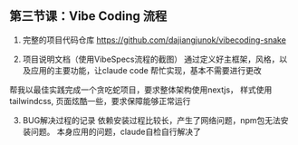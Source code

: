 
## 第三节课：Vibe Coding 流程

1. 完整的项目代码仓库
https://github.com/dajiangjunok/vibecoding-snake

2. 项目说明文档（使用VibeSpecs流程的截图）
通过定义好主框架，风格，以及应用的主要功能，让claude code 帮忙实现，基本不需要进行更改

帮我以最佳实践完成一个贪吃蛇项目，要求整体架构使用nextjs， 样式使用tailwindcss, 页面炫酷一些，要求保障能够正常运行

3. BUG解决过程的记录
依赖安装过程比较长，产生了网络问题，npm包无法安装问题。   本身应用的问题，claude自检自行解决了
